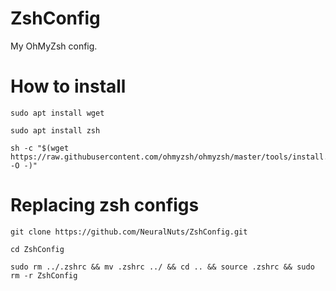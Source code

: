 # ZshConfig
My OhMyZsh config.

# How to install
```console
sudo apt install wget
```
```console
sudo apt install zsh
```

```console
sh -c "$(wget https://raw.githubusercontent.com/ohmyzsh/ohmyzsh/master/tools/install.sh -O -)"
```

# Replacing zsh configs
```console
git clone https://github.com/NeuralNuts/ZshConfig.git
```

```console
cd ZshConfig
```

```console
sudo rm ../.zshrc && mv .zshrc ../ && cd .. && source .zshrc && sudo rm -r ZshConfig
```
